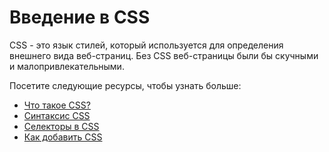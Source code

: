 # Введение в CSS

CSS - это язык стилей, который используется для определения внешнего вида веб-страниц. Без CSS веб-страницы были бы скучными и малопривлекательными.

Посетите следующие ресурсы, чтобы узнать больше:

- [Что такое CSS?](1.1%20What%20is%20CSS/README.md)
- [Синтаксис CSS](1.2%20CSS%20Syntax/README.md)
- [Селекторы в CSS](1.3%20CSS%20Selectors/README.md)
- [Как добавить CSS](1.4%20How%20to%20add%20CSS/README.md)